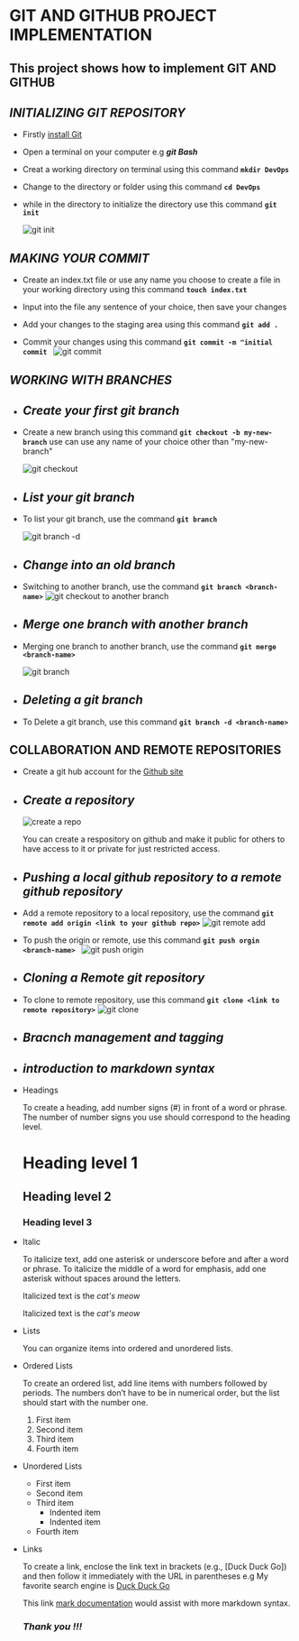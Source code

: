 # GIT AND GITHUB PROJECT IMPLEMENTATION
 ## **This project shows how to implement GIT AND GITHUB**

## ***INITIALIZING GIT REPOSITORY***

- Firstly [install Git](https://git-scm.com/downloads)

- Open a terminal on your computer e.g ***git Bash***

- Creat a working directory on terminal using this command **`mkdir DevOps`**

- Change to the directory or folder using this command **`cd DevOps`**

- while in the directory to initialize the directory use this command **`git init`**

    ![git init](https://github.com/Sommie007/GIT-PROJECT/assets/139817771/bad04582-57ad-439a-a78f-66a5166c5961)

## ***MAKING YOUR COMMIT***

- Create an index.txt file or use any name you choose to create a file in your working directory using this command **`touch index.txt`**

- Input into the file any sentence of your choice, then save your 
  changes

- Add your changes to the staging area using this command **`git add . `**

- Commit your changes using this command **`git commit -m "initial commit `**
![git commit](https://github.com/Sommie007/GIT-PROJECT/assets/139817771/6b8bfdaa-c08b-4a48-b7fd-6dc63905699d)

## ***WORKING WITH BRANCHES***

- ## *Create your first git branch*

- Create a new branch using this command **`git checkout -b my-new-branch`** use can use any name of your choice other than "my-new-branch"

    ![git checkout](https://github.com/Sommie007/GIT-PROJECT/assets/139817771/1d704266-61b9-4e74-8978-fc24f13790ff)

- ## *List your git branch*

- To list your git branch, use the command **`git branch`**

  ![git branch -d](https://github.com/Sommie007/GIT-PROJECT/assets/139817771/6f5e8d02-c442-4b1c-862e-b896fb42cbc5)

- ## *Change into an old branch*

- Switching to another branch, use the command **`git branch <branch-name>`**
![git checkout to another branch](https://github.com/Sommie007/GIT-PROJECT/assets/139817771/8ae5f3af-3481-4aa4-89c9-05a03031b7c2)

- ## *Merge one branch with another branch*

- Merging one branch to another branch, use the command **`git merge <branch-name> `**

    ![git branch](https://github.com/Sommie007/GIT-PROJECT/assets/139817771/0f1da0f1-d4f9-4172-914c-192389de6047)

- ## *Deleting a git branch*

- To Delete a git branch, use this command **`git branch -d <branch-name> `** 

 ## **COLLABORATION AND REMOTE REPOSITORIES**
- Create a git hub account for the [Github site](https://github.com/)

- ## *Create a repository*

  ![create a repo](https://github.com/Sommie007/GIT-PROJECT/assets/139817771/4008ed81-b0bb-4d8c-a68a-1172fecd8233)

  You can create a respository on github and make it public for others to have access to it or private for just restricted access.

- ## *Pushing a local github repository to a remote github repository*

- Add a remote repository to a local repository, use the command
  **` git remote add origin <link to your github repo> `**
![git remote add](https://github.com/Sommie007/GIT-PROJECT/assets/139817771/51dfd9e9-7076-4405-bc6f-729810408e6b)

- To push the origin or remote, use this command **`git push orgin <branch-name> `**
![git push origin](https://github.com/Sommie007/GIT-PROJECT/assets/139817771/f1dcc35c-7e49-43c4-aba1-351dc2bda405)

- ## *Cloning a Remote git repository*

- To clone to remote repository, use this command **` git clone <link to remote repository> `**
![git clone](https://github.com/Sommie007/GIT-PROJECT/assets/139817771/903a3839-e67c-46c2-bdd0-49e218e472a5)


- ## *Bracnch management and tagging*

- ## *introduction to markdown syntax*

- Headings

  To create a heading, add number signs (#) in front of a word or phrase. The number of number signs you use should correspond to the heading level.

  # Heading level 1
  ## Heading level 2
  ### Heading level 3

- Italic

  To italicize text, add one asterisk or underscore before and after a word or phrase. To italicize the middle of a word for emphasis, add one asterisk without spaces around the letters.

  Italicized text is the <em>cat's meow</em>

  Italicized text is the <em>cat's meow</em>

- Lists

  You can organize items into ordered and unordered lists.

- Ordered Lists

  To create an ordered list, add line items with numbers followed by periods. The numbers don’t have to be in numerical order, but the list should start with the number one.

  <ol>
  <li>First item</li>
  <li>Second item</li>
  <li>Third item</li>
  <li>Fourth item</li>
  </ol> 

- Unordered Lists

  <ul>
  <li>First item</li>
  <li>Second item</li>
  <li>Third item
    <ul>
      <li>Indented item</li>
      <li>Indented item</li>
    </ul>
  </li>
  <li>Fourth item</li>
</ul> 

- Links

  To create a link, enclose the link text in brackets (e.g., [Duck Duck Go]) and then follow it immediately with the URL in parentheses e.g My favorite search engine is [Duck Duck Go](https://duckduckgo.com)

  This link [mark documentation](https://learn.microsoft.com/en-us/contribute/content/markdown-reference) would assist with more markdown syntax.

  ### ***Thank you !!!***
